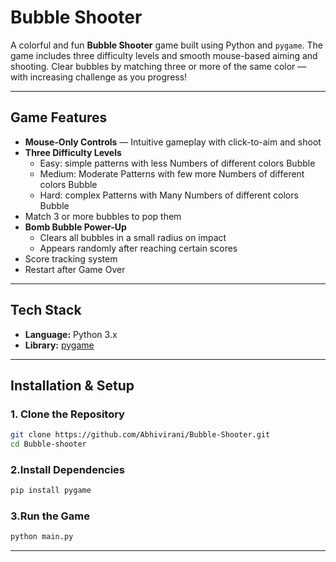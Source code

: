 # Bubble Shooter

A colorful and fun **Bubble Shooter** game built using Python and `pygame`. The game includes three difficulty levels and smooth mouse-based aiming and shooting. Clear bubbles by matching three or more of the same color — with increasing challenge as you progress!

---

## Game Features

- **Mouse-Only Controls** — Intuitive gameplay with click-to-aim and shoot
- **Three Difficulty Levels**
  - Easy: simple patterns with less Numbers of different colors Bubble
  - Medium: Moderate Patterns with few more Numbers of different colors Bubble
  - Hard: complex Patterns with Many Numbers of different colors Bubble
- Match 3 or more bubbles to pop them
- **Bomb Bubble Power-Up**
  - Clears all bubbles in a small radius on impact
  - Appears randomly after reaching certain scores
- Score tracking system
- Restart after Game Over

---

## Tech Stack

- **Language:** Python 3.x
- **Library:** [pygame](https://www.pygame.org/)

---

## Installation & Setup

### 1. Clone the Repository
```bash
git clone https://github.com/Abhivirani/Bubble-Shooter.git
cd Bubble-shooter
```
### 2.Install Dependencies
```bash
pip install pygame
```
### 3.Run the Game
```bash
python main.py
```

---





